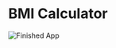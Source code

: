 
# BMI Calculator 

![Finished App](https://github.com/londonappbrewery/Images/blob/master/bmi-calc-demo.gif)


